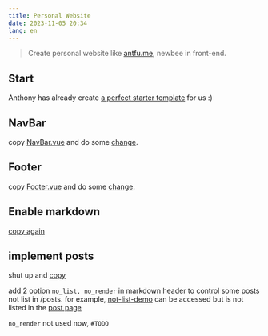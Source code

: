 ```yaml
---
title: Personal Website
date: 2023-11-05 20:34
lang: en
---
```


> Create personal website like [antfu.me](https://antfu.me), newbee in front-end.

## Start

Anthony has already create [a perfect starter template](https://github.com/antfu/vitesse-lite) for us :)

## NavBar

copy [NavBar.vue](https://github.com/antfu/antfu.me/blob/main/src/components/NavBar.vue) and do some [change](https://github.com/vsyf/youfa.me/commit/af5042).


## Footer
copy [Footer.vue](https://github.com/antfu/antfu.me/blob/main/src/components/Footer.vue) and do some [change](https://github.com/vsyf/youfa.me/commit/6ed4f0).


## Enable markdown
[copy again](https://github.com/vsyf/youfa.me/commit/54f588)

## implement posts

shut up and [copy](https://github.com/vsyf/youfa.me/commit/70260a)

add 2 option `no_list, no_render` in markdown header to control some posts not list in /posts.
for example, [not-list-demo](https://youfa.me/posts/not-list-demo) can be accessed but is not listed in the [post page](https://youfa.me/posts)

`no_render` not used now, `#TODO`


